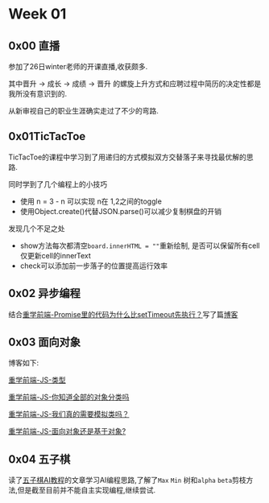 # Week 01

## 0x00 直播

参加了26日winter老师的开课直播,收获颇多.

其中晋升 -> 成长 -> 成绩 -> 晋升 的螺旋上升方式和应聘过程中简历的决定性都是我所没有意识到的.

从新审视自己的职业生涯确实走过了不少的弯路. 



## 0x01TicTacToe

TicTacToe的课程中学习到了用递归的方式模拟双方交替落子来寻找最优解的思路.

同时学到了几个编程上的小技巧

- 使用 n =  3 - n 可以实现 n在 1,2之间的toggle
- 使用Object.create()代替JSON.parse()可以减少复制棋盘的开销

发现几个不足之处

- show方法每次都清空`board.innerHTML = ""`重新绘制, 是否可以保留所有cell仅更新cell的innerText
- check可以添加前一步落子的位置提高运行效率



## 0x02 异步编程

结合[重学前端-Promise里的代码为什么比setTimeout先执行？](https://time.geekbang.org/column/article/82764)写了篇[博客](https://github.com/ycy2077/blog/issues/8)



## 0x03 面向对象

博客如下:

[重学前端-JS-类型](https://github.com/ycy2077/blog/issues/4)

[重学前端-JS-你知道全部的对象分类吗](https://github.com/ycy2077/blog/issues/7)

[重学前端-JS-我们真的需要模拟类吗？](https://github.com/ycy2077/blog/issues/6)

[重学前端-JS-面向对象还是基于对象?](https://github.com/ycy2077/blog/issues/5)

## 0x04 五子棋

读了[五子棋AI教程](https://github.com/lihongxun945/myblog/issues/11)的文章学习AI编程思路,了解了`Max` `Min` 树和`alpha` `beta`剪枝方法,但是截至目前并不能自主实现编程,继续尝试.



